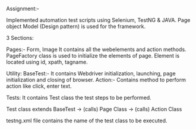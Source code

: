 Assignment:-

Implemented automation test scripts using Selenium, TestNG & JAVA.
Page object Model (Design pattern) is used for the framework.

3 Sections:

Pages:- Form, Image
It contains all the webelements and action methods. PageFactory class is used to initialize the elements of page.
Element is located using id, xpath, tagname.

Utility:
BaseTest:- It contains Webdriver initialization, launching, page initialization and closing of browser.
Action:- Contains method to perform action like click, enter text.

Tests:
It contains Test class the test steps to be performed.

Test class extends BaseTest -> (calls) Page Class -> (calls) Action Class

testng.xml file contains the name of the test class to be executed.










